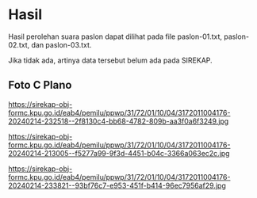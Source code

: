 # Hasil

Hasil perolehan suara paslon dapat dilihat pada file paslon-01.txt, paslon-02.txt, dan paslon-03.txt.

Jika tidak ada, artinya data tersebut belum ada pada SIREKAP.

## Foto C Plano

https://sirekap-obj-formc.kpu.go.id/eab4/pemilu/ppwp/31/72/01/10/04/3172011004176-20240214-232518--2f8130c4-bb68-4782-809b-aa3f0a6f3249.jpg

https://sirekap-obj-formc.kpu.go.id/eab4/pemilu/ppwp/31/72/01/10/04/3172011004176-20240214-213005--f5277a99-9f3d-4451-b04c-3366a063ec2c.jpg

https://sirekap-obj-formc.kpu.go.id/eab4/pemilu/ppwp/31/72/01/10/04/3172011004176-20240214-233821--93bf76c7-e953-451f-b414-96ec7956af29.jpg
